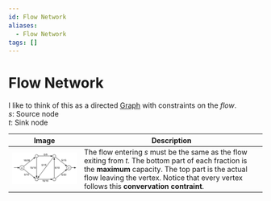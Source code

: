```yaml
---
id: Flow Network
aliases:
  - Flow Network
tags: []
---
```


# Flow Network
I like to think of this as a directed [Graph](notes/Graph.md) with constraints on the *flow*.   
$s$: Source node  
$t$: Sink node  

| Image | Description |
| -------------- | --------------- |
| ![img](../Images/f6.png) | The flow entering $s$ must be the same as the flow exiting from $t$. The bottom part of each fraction is the **maximum** capacity. The top part is the actual flow leaving the vertex. Notice that every vertex follows this **convervation contraint**.   |





